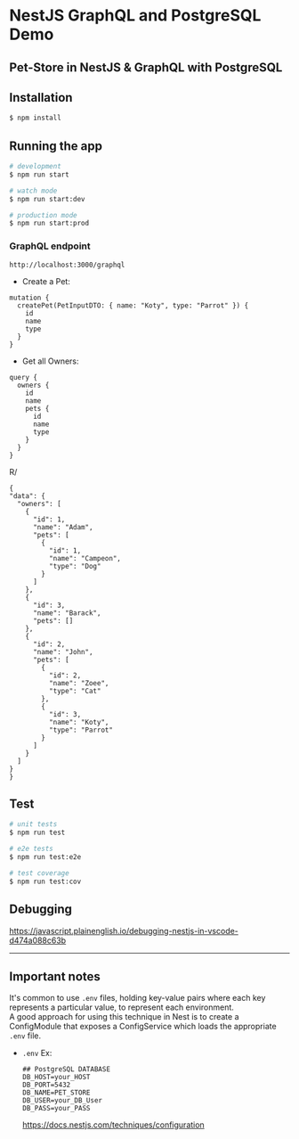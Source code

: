 # NestJS GraphQL and PostgreSQL Demo   
## Pet-Store in NestJS & GraphQL with PostgreSQL

## Installation

```bash
$ npm install
```

## Running the app

```bash
# development
$ npm run start

# watch mode
$ npm run start:dev

# production mode
$ npm run start:prod
```
### GraphQL endpoint  
`http://localhost:3000/graphql`  
  - Create a Pet:  
  ```
  mutation {
    createPet(PetInputDTO: { name: "Koty", type: "Parrot" }) {
      id
      name
      type
    }
  }
  ```   
  - Get all Owners:  
  ```
  query {
    owners {
      id
      name
      pets {
        id
        name
        type
      }
    }
  }
  ```  
  R/
  ```
 {
  "data": {
    "owners": [
      {
        "id": 1,
        "name": "Adam",
        "pets": [
          {
            "id": 1,
            "name": "Campeon",
            "type": "Dog"
          }
        ]
      },
      {
        "id": 3,
        "name": "Barack",
        "pets": []
      },
      {
        "id": 2,
        "name": "John",
        "pets": [
          {
            "id": 2,
            "name": "Zoee",
            "type": "Cat"
          },
          {
            "id": 3,
            "name": "Koty",
            "type": "Parrot"
          }
        ]
      }
    ]
  }
}
  ```

## Test

```bash
# unit tests
$ npm run test

# e2e tests
$ npm run test:e2e

# test coverage
$ npm run test:cov
```

## Debugging
https://javascript.plainenglish.io/debugging-nestjs-in-vscode-d474a088c63b

***********************************************

## Important notes    
 It's common to use `.env` files, holding key-value pairs where each key represents a particular value, to represent each environment.  
 A good approach for using this technique in Nest is to create a ConfigModule that exposes a ConfigService which loads the appropriate `.env` file.  
  - `.env` Ex:
    ```
    ## PostgreSQL DATABASE
    DB_HOST=your_HOST
    DB_PORT=5432
    DB_NAME=PET_STORE
    DB_USER=your_DB_User
    DB_PASS=your_PASS
    ```
    https://docs.nestjs.com/techniques/configuration  
